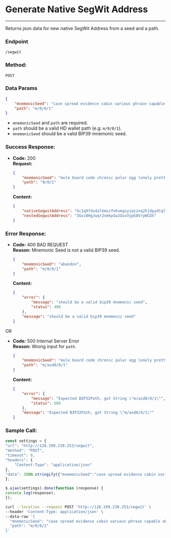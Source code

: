 
# Generate Native SegWit Address
----
  Returns json data for new native SegWit Address from a seed and a path.

### Endpoint

  `/segwit`

### Method:

  `POST`

### Data Params

  ```json
  {
      "mnemonicSeed": "cave spread evidence cabin various phrase capable obey company never exit code",
      "path": "m/0/0/1"
  }
  ```
- `mnemonicSeed` and `path` are required.
- `path` should be a valid HD wallet path (e.g: `m/0/0/1`).
- `mnemonicSeed` should be a valid BIP39 mnemonic seed.

### Success Response:

  * **Code:** 200 <br />
    **Request:**

    ```json
    {
	    "mnemonicSeed": "mule board code chronic polar egg lonely pretty good divert shield process",
	    "path": "0/0/1"
    }
    ```

    **Content:**
    ```json
    {
        "nativeSegwitAddress": "bc1q97dx4al6mzzfn6smgsyjqzznq2hjdpydtq7q00",
        "nestedSegwitAddress": "3Gxz8HgJwqr2nmkpSw2GozVypE8VrpWCDX"
    }
    ```

### Error Response:

  * **Code:** 400 BAD REQUEST <br />
    **Reason:** Mnemonic Seed is not a valid BIP39 seed.

    ```json
    {
        "mnemonicSeed": "abandon",
        "path": "m/0/0/1"
    }
    ```

    **Content:**
    ```json
    {
        "error": {
            "message": "should be a valid bip39 mnemonic seed",
            "status": 400
        },
        "message": "should be a valid bip39 mnemonic seed"
    }
    ```

  OR

  * **Code:** 500 Internal Server Error <br />
    **Reason:** Wrong input for `path`.

    ```json
    {
	    "mnemonicSeed": "mule board code chronic polar egg lonely pretty good divert shield process",
        "path": "m/asd0/0/1"
    }
    ```

    **Content:**

    ```json
    {
        "error": {
            "message": "Expected BIP32Path, got String \"m/asd0/0/1\"",
            "status": 500
        },
        "message": "Expected BIP32Path, got String \"m/asd0/0/1\""
    }
	```

### Sample Call:

```javascript
const settings = {
"url": "http://128.199.230.253/segwit",
"method": "POST",
"timeout": 0,
"headers": {
    "Content-Type": "application/json"
},
"data": JSON.stringify({"mnemonicSeed":"cave spread evidence cabin various phrase capable obey company never exit code  ","path":"m/0/0/1"}),
};

$.ajax(settings).done(function (response) {
console.log(response);
});
```

```sh
curl --location --request POST 'http://128.199.230.253/segwit' \
--header 'Content-Type: application/json' \
--data-raw '{
  "mnemonicSeed": "cave spread evidence cabin various phrase capable obey company never exit code",
  "path": "m/0/0/1"
}'
```
